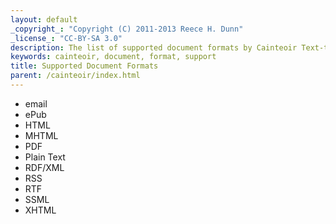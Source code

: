 ```yaml
---
layout: default
_copyright_: "Copyright (C) 2011-2013 Reece H. Dunn"
_license_: "CC-BY-SA 3.0"
description: The list of supported document formats by Cainteoir Text-to-Speech.
keywords: cainteoir, document, format, support
title: Supported Document Formats
parent: /cainteoir/index.html
---
```


*  email
*  ePub
*  HTML
*  MHTML
*  PDF
*  Plain Text
*  RDF/XML
*  RSS
*  RTF
*  SSML
*  XHTML
